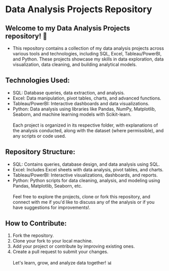 # Data Analysis Projects Repository
## Welcome to my Data Analysis Projects repository! 🚀

- This repository contains a collection of my data analysis projects across various tools and technologies, including SQL, Excel, Tableau/PowerBI, and Python. These projects showcase my skills in data exploration, data visualization, data cleaning, and building analytical models.

## Technologies Used:
- SQL: Database queries, data extraction, and analysis. 
- Excel: Data manipulation, pivot tables, charts, and advanced functions. 
- Tableau/PowerBI: Interactive dashboards and data visualizations.
- Python: Data analysis using libraries like Pandas, NumPy, Matplotlib, Seaborn, and machine learning models with Scikit-learn. <br><br>
Each project is organized in its respective folder, with explanations of the analysis conducted, along with the dataset (where permissible), and any scripts or code used.

## Repository Structure:
- SQL: Contains queries, database design, and data analysis using SQL.
- Excel: Includes Excel sheets with data analysis, pivot tables, and charts.
- Tableau/PowerBI: Interactive visualizations, dashboards, and reports.
- Python: Python scripts for data cleaning, analysis, and modeling using Pandas, Matplotlib, Seaborn, etc. <br><br>
Feel free to explore the projects, clone or fork this repository, and connect with me if you'd like to discuss any of the analysis or if you have suggestions for improvements!.

## How to Contribute:
1. Fork the repository.
2. Clone your fork to your local machine.
3. Add your project or contribute by improving existing ones.
4. Create a pull request to submit your changes. <br><br>
Let's learn, grow, and analyze data together! 📊
